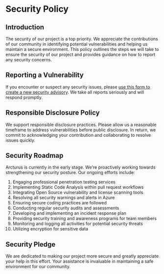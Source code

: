 # Security Policy

## Introduction

The security of our project is a top priority. We appreciate the contributions of our community in identifying potential vulnerabilities and helping us maintain a secure environment. This policy outlines the steps we will take to ensure the security of our project and provides guidance on how to report any security concerns.

## Reporting a Vulnerability

If you encounter or suspect any security issues, please [use this form to create a new security advisory](https://github.com/cloudfy/arcturus). We take all reports seriously and will respond promptly.

## Responsible Disclosure Policy

We support responsible disclosure practices. Please allow us a reasonable timeframe to address vulnerabilities before public disclosure. In return, we commit to acknowledging your contribution and collaborating to resolve issues quickly.

## Security Roadmap

Arcturus is currently in the early stage. We're proactively working towards strengthening our security posture. Our ongoing efforts include:

1. Engaging professional penetration testing services
2. Implementing Static Code Analysis within pull request workflows
3. Integrating Open Source vulnerability and license scanning tools
4. Resolving all security warnings and alerts in Azure
5. Ensuring secure coding practices are followed
6. Conducting regular security audits and assessments
7. Developing and implementing an incident response plan
8. Providing security training and awareness programs for team members
9. Monitoring and logging all activities for potential security threats
10. Utilizing encryption for sensitive data

## Security Pledge

We are dedicated to making our project more secure and greatly appreciate your help in this effort. Your assistance is invaluable in maintaining a safe environment for our community.
